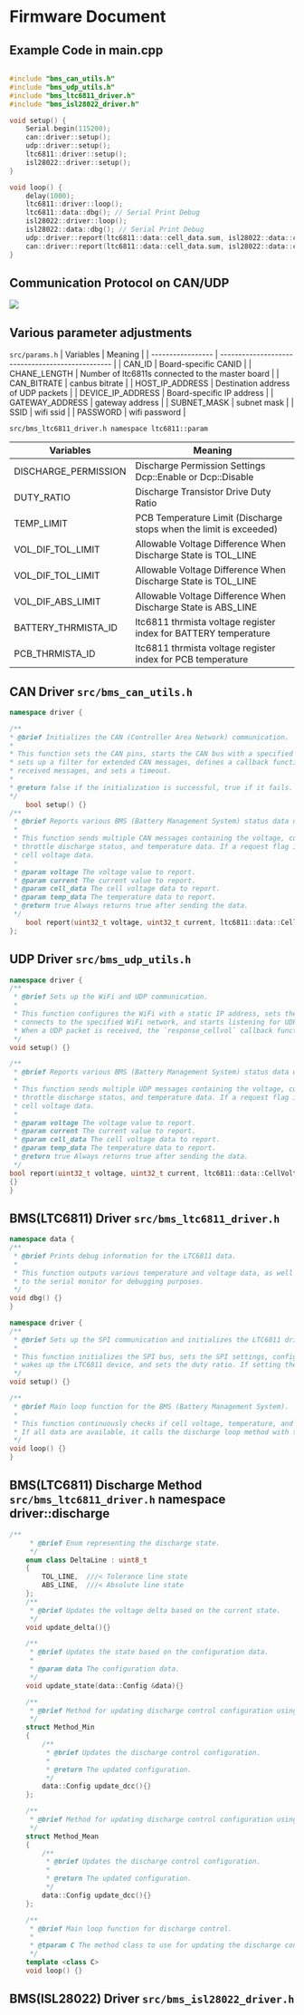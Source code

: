 

# Firmware Document

## Example Code in main.cpp

```c++

#include "bms_can_utils.h"
#include "bms_udp_utils.h"
#include "bms_ltc6811_driver.h"
#include "bms_isl28022_driver.h"

void setup() {
    Serial.begin(115200);
    can::driver::setup();
    udp::driver::setup();
    ltc6811::driver::setup();
    isl28022::driver::setup();
}

void loop() {
    delay(1000);
    ltc6811::driver::loop();
    ltc6811::data::dbg(); // Serial Print Debug
    isl28022::driver::loop();
    isl28022::data::dbg(); // Serial Print Debug
    udp::driver::report(ltc6811::data::cell_data.sum, isl28022::data::current, ltc6811::data::cell_data, ltc6811::data::temp_data);
    can::driver::report(ltc6811::data::cell_data.sum, isl28022::data::current, ltc6811::data::cell_data, ltc6811::data::temp_data);
}
```

## Communication Protocol on CAN/UDP
![](./canprotocol_preview.svg)


## Various parameter adjustments 
```src/params.h```
| Variables         | Meaning                                          |
| ----------------- | ------------------------------------------------ |
| CAN_ID            | Board-specific CANID                             |
| CHANE_LENGTH      | Number of ltc6811s connected to the master board |
| CAN_BITRATE       | canbus bitrate                                   |
| HOST_IP_ADDRESS   | Destination address of UDP packets               |
| DEVICE_IP_ADDRESS | Board-specific IP address                        |
| GATEWAY_ADDRESS   | gateway address                                  |
| SUBNET_MASK       | subnet mask                                      |
| SSID              | wifi ssid                                        |
| PASSWORD          | wifi password                                    |

```src/bms_ltc6811_driver.h namespace ltc6811::param```

| Variables            | Meaning                                                            |
| -------------------- | ------------------------------------------------------------------ |
| DISCHARGE_PERMISSION | Discharge Permission Settings Dcp::Enable or Dcp::Disable          |
| DUTY_RATIO           | Discharge Transistor Drive Duty Ratio                              |
| TEMP_LIMIT           | PCB Temperature Limit (Discharge stops when the limit is exceeded) |
| VOL_DIF_TOL_LIMIT    | Allowable Voltage Difference When Discharge State is TOL_LINE      |
| VOL_DIF_TOL_LIMIT    | Allowable Voltage Difference When Discharge State is TOL_LINE      |
| VOL_DIF_ABS_LIMIT    | Allowable Voltage Difference When Discharge State is ABS_LINE      |
| BATTERY_THRMISTA_ID  | ltc6811 thrmista voltage register index for BATTERY temperature    |
| PCB_THRMISTA_ID      | ltc6811 thrmista voltage register index for PCB temperature        |

## CAN Driver ```src/bms_can_utils.h```

```c++
namespace driver {

/**
* @brief Initializes the CAN (Controller Area Network) communication.
* 
* This function sets the CAN pins, starts the CAN bus with a specified bitrate,
* sets up a filter for extended CAN messages, defines a callback function for
* received messages, and sets a timeout.
* 
* @return false if the initialization is successful, true if it fails.
*/
    bool setup() {}
/**
 * @brief Reports various BMS (Battery Management System) status data over CAN.
 * 
 * This function sends multiple CAN messages containing the voltage, current, cell voltage range,
 * throttle discharge status, and temperature data. If a request flag is set, it also sends detailed
 * cell voltage data.
 * 
 * @param voltage The voltage value to report.
 * @param current The current value to report.
 * @param cell_data The cell voltage data to report.
 * @param temp_data The temperature data to report.
 * @return true Always returns true after sending the data.
 */
    bool report(uint32_t voltage, uint32_t current, ltc6811::data::CellVoltage &cell_data, ltc6811::data::Temperature &temp_data)
};
```

## UDP Driver ```src/bms_udp_utils.h```
```c++
namespace driver {
/**
 * @brief Sets up the WiFi and UDP communication.
 * 
 * This function configures the WiFi with a static IP address, sets the WiFi mode to station,
 * connects to the specified WiFi network, and starts listening for UDP packets on port 12351.
 * When a UDP packet is received, the `response_cellvol` callback function is called.
 */
void setup() {}

/**
 * @brief Reports various BMS (Battery Management System) status data over UDP.
 * 
 * This function sends multiple UDP messages containing the voltage, current, cell voltage range,
 * throttle discharge status, and temperature data. If a request flag is set, it also sends detailed
 * cell voltage data.
 * 
 * @param voltage The voltage value to report.
 * @param current The current value to report.
 * @param cell_data The cell voltage data to report.
 * @param temp_data The temperature data to report.
 * @return true Always returns true after sending the data.
 */
bool report(uint32_t voltage, uint32_t current, ltc6811::data::CellVoltage &cell_data, ltc6811::data::Temperature &temp_data)
{}
}

```

## BMS(LTC6811) Driver ```src/bms_ltc6811_driver.h```


```c++
namespace data {
/**
 * @brief Prints debug information for the LTC6811 data.
 * 
 * This function outputs various temperature and voltage data, as well as discharge status and PWM ratios,
 * to the serial monitor for debugging purposes.
 */
void dbg() {}
}

namespace driver {
/**
 * @brief Sets up the SPI communication and initializes the LTC6811 driver.
 * 
 * This function initializes the SPI bus, sets the SPI settings, configures the necessary pins,
 * wakes up the LTC6811 device, and sets the duty ratio. If setting the duty ratio fails, it prints an error message.
 */
void setup() {}

/**
 * @brief Main loop function for the BMS (Battery Management System).
 * 
 * This function continuously checks if cell voltage, temperature, and status data are available.
 * If all data are available, it calls the discharge loop method with the `Method_Min` strategy. you can change discharge method from template parametor
 */
void loop() {}
}

```

## BMS(LTC6811) Discharge Method ```src/bms_ltc6811_driver.h``` namespace driver::discharge


```c++
/**
     * @brief Enum representing the discharge state.
     */
    enum class DeltaLine : uint8_t
    {
        TOL_LINE,  ///< Tolerance line state
        ABS_LINE,  ///< Absolute line state
    };
    /**
     * @brief Updates the voltage delta based on the current state.
     */
    void update_delta(){}

    /**
     * @brief Updates the state based on the configuration data.
     * 
     * @param data The configuration data.
     */
    void update_state(data::Config &data){}

    /**
     * @brief Method for updating discharge control configuration using minimum voltage.
     */
    struct Method_Min
    {
        /**
         * @brief Updates the discharge control configuration.
         * 
         * @return The updated configuration.
         */
        data::Config update_dcc(){}
    };

    /**
     * @brief Method for updating discharge control configuration using mean voltage.
     */
    struct Method_Mean
    {
        /**
         * @brief Updates the discharge control configuration.
         * 
         * @return The updated configuration.
         */
        data::Config update_dcc(){}
    };

    /**
     * @brief Main loop function for discharge control.
     * 
     * @tparam C The method class to use for updating the discharge control configuration.
     */
    template <class C>
    void loop() {}
```



## BMS(ISL28022) Driver ```src/bms_isl28022_driver.h```



